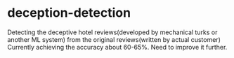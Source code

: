 # deception-detection
Detecting the deceptive hotel reviews(developed by mechanical turks or another ML system) from the original reviews(written by actual customer)
Currently achieving the accuracy about 60-65%. Need to improve it further.
